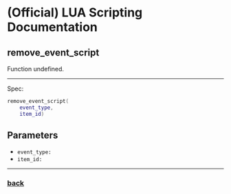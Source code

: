 
# (Official) LUA Scripting Documentation

## remove_event_script

Function undefined.

___

Spec:

```lua
remove_event_script(
	event_type,
	item_id)
```

## Parameters

- `event_type:` 
- `item_id:` 

___

### [back](../other)
